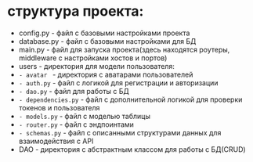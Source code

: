 # структура проекта:
* config.py - файл с базовыми настройками проекта
* database.py - файл с базовыми настройками для БД
* main.py - файл для запуска проекта(здесь находятся роутеры, middleware с настройками хостов и портов)
* users - директория для модели пользователя:
* ``- avatar `` - директория с аватарами пользователей
* ``- auth.py`` - файл с логикой для регистрации и авторизации
* ``- dao.py`` -  файл для работы с БД
* ``- dependencies.py`` - файл с дополнительной логикой для проверки токенов и пользователя 
* ``- models.py`` - файл с моделью таблицы
* ``- router.py`` - файл с эндпоинтами
* ``- schemas.py`` - файл с описанными структурами данных для взаимодействия с API
* DAO - директория с абстрактным классом для работы с БД(CRUD)